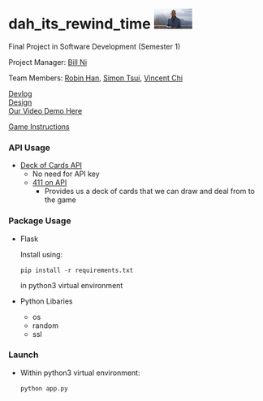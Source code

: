 # dah_its_rewind_time </div> <img src="https://raw.githubusercontent.com/bnidevs/dah_its_rewind_time/master/logo.jpg" height="40">
Final Project in Software Development (Semester 1)

Project Manager: [Bill Ni](https://github.com/bnidevs)

Team Members: [Robin Han](https://github.com/robinhanstuy), [Simon Tsui](https://github.com/simont1), [Vincent Chi](https://github.com/vchi90)

[Devlog](https://github.com/bnidevs/dah_its_rewind_time/blob/master/doc/devlog.txt)
<br>
[Design](https://github.com/bnidevs/dah_its_rewind_time/blob/master/doc/design.pdf)
<br>
[Our Video Demo Here](https://www.youtube.com/watch?v=so6zK09D_ZA)

[Game Instructions](https://www.cardplayer.com/rules-of-poker/how-to-play-poker/games/texas-holdem)

### API Usage
 - [Deck of Cards API](https://deckofcardsapi.com/)
   - No need for API key
   - [411 on API](https://docs.google.com/document/d/1K6CX_47vSvS9FYlEok4eUyIEeN3_qZ3DGXmai0bZm5o/edit?usp=sharing)
     - Provides us a deck of cards that we can draw and deal from to the game

### Package Usage
 - Flask
 
   Install using:
   ```
   pip install -r requirements.txt
   ```
   in python3 virtual environment
 
 - Python Libaries
   - os
   - random
   - ssl

### Launch
 - Within python3 virtual environment:
   ```
   python app.py
   ```
